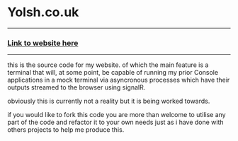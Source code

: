 # Yolsh.co.uk
---
### [Link to website here](https://www.yolsh.co.uk)
---
this is the source code for my website. of which the main feature is a terminal that
will, at some point, be capable of running my prior 
Console applications in a mock terminal via asyncronous processes
which have their outputs streamed to the browser using signalR. 

obviously this is currently not a reality but it is being worked towards.

if you would like to fork this code you are more than welcome to utilise any part of the code and
refactor it to your own needs just as i have done with others projects to help me produce this.
